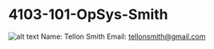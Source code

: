 # 4103-101-OpSys-Smith
![alt text](https://drive.google.com/uc?export=download&id=0B-UtivBRA-L4N08wVFo2UldPTU0 "Profile Picture")
Name: Tellon Smith
Email: tellonsmith@gmail.com
